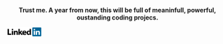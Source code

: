 <p align="center"> 
  <b> Trust me. A year from now, this will be full of meaninfull, powerful, oustanding coding projecs. </b>
</p>

<a href="https://www.linkedin.com/in/fernandochaza"><img src="imgs/LinkedIn_Logo.png" alt="LinkedIn" width="78" height="21"></a>

<!--
**fernandochaza/fernandochaza** is a ✨ _special_ ✨ repository because its `README.md` (this file) appears on your GitHub profile.

Here are some ideas to get you started:

- 🔭 I’m currently working on ...
- 🌱 I’m currently learning ...
- 👯 I’m looking to collaborate on ...
- 🤔 I’m looking for help with ...
- 💬 Ask me about ...
- 📫 How to reach me: ...
- 😄 Pronouns: ...
- ⚡ Fun fact: ...
-->
